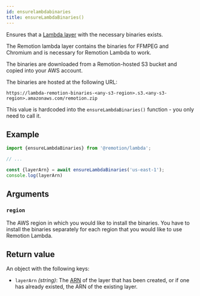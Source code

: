 ```yaml
---
id: ensurelambdabinaries
title: ensureLambdaBinaries()
---
```


Ensures that a [Lambda layer](https://docs.aws.amazon.com/lambda/latest/dg/configuration-layers.html) with the necessary binaries exists.

The Remotion lambda layer contains the binaries for FFMPEG and Chromium and is necessary for Remotion Lambda to work.

The binaries are downloaded from a Remotion-hosted S3 bucket and copied into your AWS account.

The binaries are hosted at the following URL:

```
https://lambda-remotion-binaries-<any-s3-region>.s3.<any-s3-region>.amazonaws.com/remotion.zip
```

This value is hardcoded into the `ensureLambdaBinaries()` function - you only need to call it.

## Example

```ts
import {ensureLambdaBinaries} from '@remotion/lambda';

// ...

const {layerArn} = await ensureLambdaBinaries('us-east-1');
console.log(layerArn)
```

## Arguments

### `region`

The AWS region in which you would like to install the binaries. You have to install the binaries separately for each region that you would like to use Remotion Lambda.

## Return value

An object with the following keys:

- `layerArn` _(string)_: The [ARN](https://docs.aws.amazon.com/general/latest/gr/aws-arns-and-namespaces.html) of the layer that has been created, or if one has already existed, the ARN of the existing layer.
